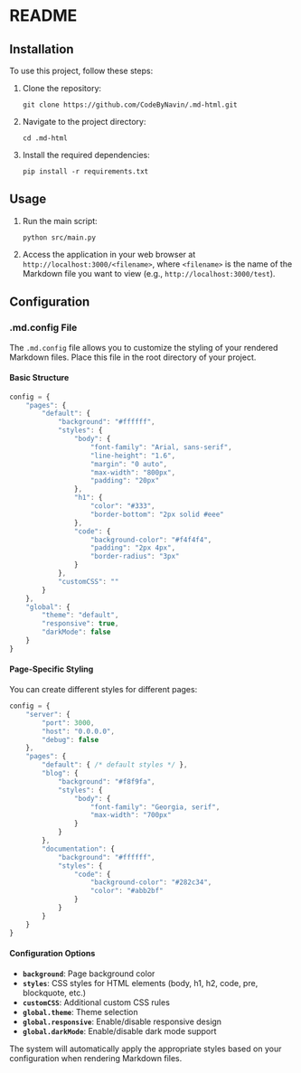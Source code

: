 # README

## Installation

To use this project, follow these steps:

1. Clone the repository:
   ```
   git clone https://github.com/CodeByNavin/.md-html.git
   ```
2. Navigate to the project directory:
   ```
   cd .md-html
   ```
3. Install the required dependencies:
   ```
   pip install -r requirements.txt
   ```

## Usage

1. Run the main script:
   ```
   python src/main.py
   ```
2. Access the application in your web browser at `http://localhost:3000/<filename>`, where `<filename>` is the name of the Markdown file you want to view (e.g., `http://localhost:3000/test`).

## Configuration

### .md.config File

The `.md.config` file allows you to customize the styling of your rendered Markdown files. Place this file in the root directory of your project.

#### Basic Structure

```javascript
config = {
    "pages": {
        "default": {
            "background": "#ffffff",
            "styles": {
                "body": {
                    "font-family": "Arial, sans-serif",
                    "line-height": "1.6",
                    "margin": "0 auto",
                    "max-width": "800px",
                    "padding": "20px"
                },
                "h1": {
                    "color": "#333",
                    "border-bottom": "2px solid #eee"
                },
                "code": {
                    "background-color": "#f4f4f4",
                    "padding": "2px 4px",
                    "border-radius": "3px"
                }
            },
            "customCSS": ""
        }
    },
    "global": {
        "theme": "default",
        "responsive": true,
        "darkMode": false
    }
}
```

#### Page-Specific Styling

You can create different styles for different pages:

```javascript
config = {
    "server": {
        "port": 3000,
        "host": "0.0.0.0",
        "debug": false
    },
    "pages": {
        "default": { /* default styles */ },
        "blog": {
            "background": "#f8f9fa",
            "styles": {
                "body": {
                    "font-family": "Georgia, serif",
                    "max-width": "700px"
                }
            }
        },
        "documentation": {
            "background": "#ffffff",
            "styles": {
                "code": {
                    "background-color": "#282c34",
                    "color": "#abb2bf"
                }
            }
        }
    }
}
```

#### Configuration Options

- **`background`**: Page background color
- **`styles`**: CSS styles for HTML elements (body, h1, h2, code, pre, blockquote, etc.)
- **`customCSS`**: Additional custom CSS rules
- **`global.theme`**: Theme selection
- **`global.responsive`**: Enable/disable responsive design
- **`global.darkMode`**: Enable/disable dark mode support

The system will automatically apply the appropriate styles based on your configuration when rendering Markdown files.